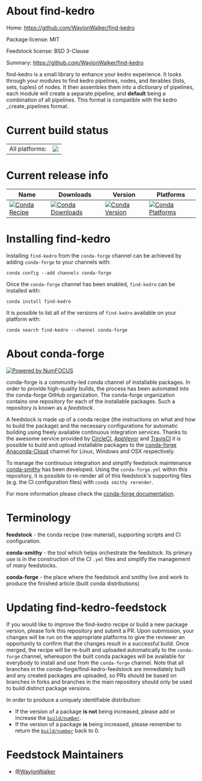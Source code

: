 About find-kedro
================

Home: https://github.com/WaylonWalker/find-kedro

Package license: MIT

Feedstock license: BSD 3-Clause

Summary: https://github.com/WaylonWalker/find-kedro

find-kedro is a small library to enhance your kedro experience. It looks through your modules to find kedro pipelines,
nodes, and iterables (lists, sets, tuples) of nodes. It then assembles them into a dictionary of pipelines, each module
will create a separate pipeline, and __default__ being a combination of all pipelines. This format is compatible with
the kedro _create_pipelines format.


Current build status
====================


<table><tr><td>All platforms:</td>
    <td>
      <a href="https://dev.azure.com/conda-forge/feedstock-builds/_build/latest?definitionId=9557&branchName=master">
        <img src="https://dev.azure.com/conda-forge/feedstock-builds/_apis/build/status/find-kedro-feedstock?branchName=master">
      </a>
    </td>
  </tr>
</table>

Current release info
====================

| Name | Downloads | Version | Platforms |
| --- | --- | --- | --- |
| [![Conda Recipe](https://img.shields.io/badge/recipe-find--kedro-green.svg)](https://anaconda.org/conda-forge/find-kedro) | [![Conda Downloads](https://img.shields.io/conda/dn/conda-forge/find-kedro.svg)](https://anaconda.org/conda-forge/find-kedro) | [![Conda Version](https://img.shields.io/conda/vn/conda-forge/find-kedro.svg)](https://anaconda.org/conda-forge/find-kedro) | [![Conda Platforms](https://img.shields.io/conda/pn/conda-forge/find-kedro.svg)](https://anaconda.org/conda-forge/find-kedro) |

Installing find-kedro
=====================

Installing `find-kedro` from the `conda-forge` channel can be achieved by adding `conda-forge` to your channels with:

```
conda config --add channels conda-forge
```

Once the `conda-forge` channel has been enabled, `find-kedro` can be installed with:

```
conda install find-kedro
```

It is possible to list all of the versions of `find-kedro` available on your platform with:

```
conda search find-kedro --channel conda-forge
```


About conda-forge
=================

[![Powered by NumFOCUS](https://img.shields.io/badge/powered%20by-NumFOCUS-orange.svg?style=flat&colorA=E1523D&colorB=007D8A)](http://numfocus.org)

conda-forge is a community-led conda channel of installable packages.
In order to provide high-quality builds, the process has been automated into the
conda-forge GitHub organization. The conda-forge organization contains one repository
for each of the installable packages. Such a repository is known as a *feedstock*.

A feedstock is made up of a conda recipe (the instructions on what and how to build
the package) and the necessary configurations for automatic building using freely
available continuous integration services. Thanks to the awesome service provided by
[CircleCI](https://circleci.com/), [AppVeyor](https://www.appveyor.com/)
and [TravisCI](https://travis-ci.com/) it is possible to build and upload installable
packages to the [conda-forge](https://anaconda.org/conda-forge)
[Anaconda-Cloud](https://anaconda.org/) channel for Linux, Windows and OSX respectively.

To manage the continuous integration and simplify feedstock maintenance
[conda-smithy](https://github.com/conda-forge/conda-smithy) has been developed.
Using the ``conda-forge.yml`` within this repository, it is possible to re-render all of
this feedstock's supporting files (e.g. the CI configuration files) with ``conda smithy rerender``.

For more information please check the [conda-forge documentation](https://conda-forge.org/docs/).

Terminology
===========

**feedstock** - the conda recipe (raw material), supporting scripts and CI configuration.

**conda-smithy** - the tool which helps orchestrate the feedstock.
                   Its primary use is in the construction of the CI ``.yml`` files
                   and simplify the management of *many* feedstocks.

**conda-forge** - the place where the feedstock and smithy live and work to
                  produce the finished article (built conda distributions)


Updating find-kedro-feedstock
=============================

If you would like to improve the find-kedro recipe or build a new
package version, please fork this repository and submit a PR. Upon submission,
your changes will be run on the appropriate platforms to give the reviewer an
opportunity to confirm that the changes result in a successful build. Once
merged, the recipe will be re-built and uploaded automatically to the
`conda-forge` channel, whereupon the built conda packages will be available for
everybody to install and use from the `conda-forge` channel.
Note that all branches in the conda-forge/find-kedro-feedstock are
immediately built and any created packages are uploaded, so PRs should be based
on branches in forks and branches in the main repository should only be used to
build distinct package versions.

In order to produce a uniquely identifiable distribution:
 * If the version of a package **is not** being increased, please add or increase
   the [``build/number``](https://conda.io/docs/user-guide/tasks/build-packages/define-metadata.html#build-number-and-string).
 * If the version of a package **is** being increased, please remember to return
   the [``build/number``](https://conda.io/docs/user-guide/tasks/build-packages/define-metadata.html#build-number-and-string)
   back to 0.

Feedstock Maintainers
=====================

* [@WaylonWalker](https://github.com/WaylonWalker/)

